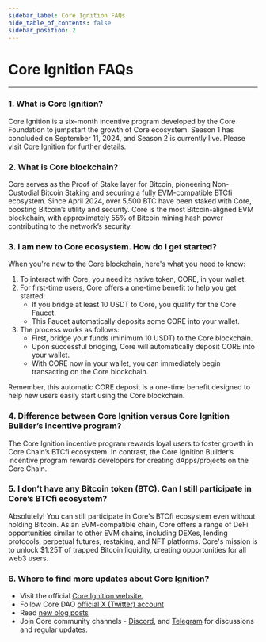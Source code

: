```yaml
---
sidebar_label: Core Ignition FAQs
hide_table_of_contents: false
sidebar_position: 2
---
```


# Core Ignition FAQs
---

### 1. What is Core Ignition?   
  
Core Ignition is a six-month incentive program developed by the Core Foundation to jumpstart the growth of Core ecosystem. Season 1 has concluded on September 11, 2024, and Season 2 is currently live. Please visit [Core Ignition](https://ignition.coredao.org) for further details.

  
### 2. What is Core blockchain? 
  
Core serves as the Proof of Stake layer for Bitcoin, pioneering Non-Custodial Bitcoin Staking and securing a fully EVM-compatible BTCfi ecosystem. Since April 2024, over 5,500 BTC have been staked with Core, boosting Bitcoin’s utility and security. Core is the most Bitcoin-aligned EVM blockchain, with approximately 55% of Bitcoin mining hash power contributing to the network’s security.

  
### 3. I am new to Core ecosystem. How do I get started?  

When you're new to the Core blockchain, here's what you need to know:
1. To interact with Core, you need its native token, CORE, in your wallet.
2. For first-time users, Core offers a one-time benefit to help you get started:
    * If you bridge at least 10 USDT to Core, you qualify for the Core Faucet.
    * This Faucet automatically deposits some CORE into your wallet.
3. The process works as follows:
    * First, bridge your funds (minimum 10 USDT) to the Core blockchain.
    * Upon successful bridging, Core will automatically deposit CORE into your wallet.
    * With CORE now in your wallet, you can immediately begin transacting on the Core blockchain.

Remember, this automatic CORE deposit is a one-time benefit designed to help new users easily start using the Core blockchain.

  
### 4. Difference between Core Ignition versus Core Ignition Builder’s incentive program? 

The Core Ignition incentive program rewards loyal users to foster growth in Core Chain’s BTCfi ecosystem. In contrast, the Core Ignition Builder’s incentive program rewards developers for creating dApps/projects on the Core Chain.

  
### 5. I don’t have any Bitcoin token (BTC). Can I still participate in Core’s BTCfi ecosystem?  

Absolutely! You can still participate in Core's BTCfi ecosystem even without holding Bitcoin. As an EVM-compatible chain, Core offers a range of DeFi opportunities similar to other EVM chains, including DEXes, lending protocols, perpetual futures, restaking, and NFT platforms. Core's mission is to unlock $1.25T of trapped Bitcoin liquidity, creating opportunities for all web3 users.

  
### 6. Where to find more updates about Core Ignition?  
* Visit the official [Core Ignition website.](https://ignition.coredao.org/)
* Follow Core DAO [official X (Twitter) account](https://x.com/Coredao_Org)
* Read [new blog posts](https://coredao.org/explore/blog)
* Join Core community channels - [Discord](https://discord.com/invite/coredaoofficial), and [Telegram](https://t.me/CoreDAOTelegram) for discussions and regular updates.

